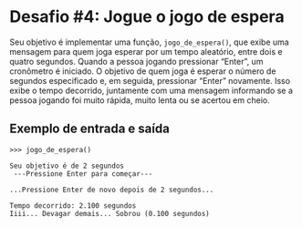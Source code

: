 # Desafio #4: Jogue o jogo de espera

Seu objetivo é implementar uma função, `jogo_de_espera()`, que exibe uma mensagem para quem joga esperar por um tempo aleatório, entre dois e quatro segundos. Quando a pessoa jogando pressionar “Enter”, um cronômetro é iniciado. O objetivo de quem joga é esperar o número de segundos especificado e, em seguida, pressionar “Enter” novamente. Isso exibe o tempo decorrido, juntamente com uma mensagem informando se a pessoa jogando foi muito rápida, muito lenta ou se acertou em cheio.

## Exemplo de entrada e saída

```console
>>> jogo_de_espera()

Seu objetivo é de 2 segundos
 ---Pressione Enter para começar---

...Pressione Enter de novo depois de 2 segundos...

Tempo decorrido: 2.100 segundos
Iiii... Devagar demais... Sobrou (0.100 segundos)
```